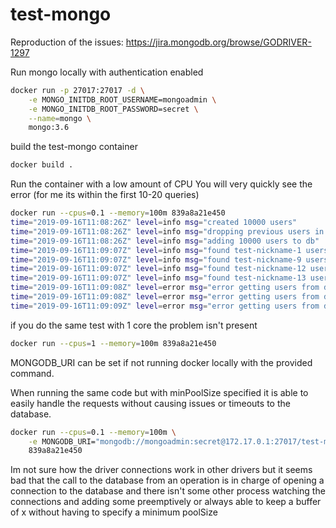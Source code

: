 # test-mongo
Reproduction of the issues:
https://jira.mongodb.org/browse/GODRIVER-1297

Run mongo locally with authentication enabled

```bash
docker run -p 27017:27017 -d \
    -e MONGO_INITDB_ROOT_USERNAME=mongoadmin \
    -e MONGO_INITDB_ROOT_PASSWORD=secret \
    --name=mongo \
    mongo:3.6
```

build the test-mongo container
```bash
docker build .
```

Run the container with a low amount of CPU
You will very quickly see the error (for me its within the first 10-20 queries)
```bash
docker run --cpus=0.1 --memory=100m 839a8a21e450
time="2019-09-16T11:08:26Z" level=info msg="created 10000 users"
time="2019-09-16T11:08:26Z" level=info msg="dropping previous users in database"
time="2019-09-16T11:08:26Z" level=info msg="adding 10000 users to db"
time="2019-09-16T11:09:07Z" level=info msg="found test-nickname-1 users from query"
time="2019-09-16T11:09:07Z" level=info msg="found test-nickname-9 users from query"
time="2019-09-16T11:09:07Z" level=info msg="found test-nickname-12 users from query"
time="2019-09-16T11:09:07Z" level=info msg="found test-nickname-13 users from query"
time="2019-09-16T11:09:08Z" level=error msg="error getting users from database" error="connection(172.17.0.1:27017[-3]) unable to read full message: read tcp 172.17.0.3:32840->172.17.0.1:27017: i/o timeout"
time="2019-09-16T11:09:08Z" level=error msg="error getting users from database" error="connection() : auth error: sasl conversation error: unable to authenticate using mechanism \"SCRAM-SHA-1\": context deadline exceeded"
time="2019-09-16T11:09:09Z" level=error msg="error getting users from database" error="connection() : auth error: sasl conversation error: unable to authenticate using mechanism \"SCRAM-SHA-1\": context deadline exceeded"

```


if you do the same test with 1 core the problem isn't present
```bash
docker run --cpus=1 --memory=100m 839a8a21e450
```

MONGODB_URI can be set if not running docker locally with the provided command.

When running the same code but with minPoolSize specified it is able to easily handle the requests without causing 
issues or timeouts to the database.
```bash
docker run --cpus=0.1 --memory=100m \
    -e MONGODB_URI="mongodb://mongoadmin:secret@172.17.0.1:27017/test-mongo?authSource=admin&minPoolSize=10" \
    839a8a21e450
```

Im not sure how the driver connections work in other drivers but it seems bad that the call to the database from an 
operation is in charge of opening a connection to the database and there isn't some other process watching the 
connections and adding some preemptively or always able to keep a buffer of x without having to specify a minimum poolSize